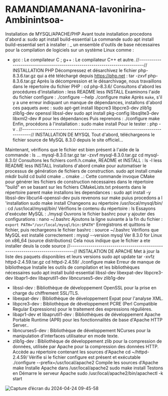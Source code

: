 # RAMANDIAMANANA-Iavonirina-Ambinintsoa-
Installation de MYSQL/APACHE/PHP
Avant toute installation procedons d'abord a: 
	 sudo apt install build-essential
La commande sudo apt install build-essential sert à installer :
_ un ensemble d'outils de base nécessaires pour la compilation de logiciels sur un système Linux comme :
 - gcc : Le compilateur C ; g++ : Le compilateur C++ et autre.
//----------------------------------------------------------------------------//
	INSTALLATION PHP
Décompressez et désarchivez le fichier php-8.3.6.tar.gz qui a été téléchargé depuis https://php.net :
	 tar -zxvf php-8.3.6.tar.gz 
Après la décompression et le désarchivage, nous travaillons dans le répertoire du fichier PHP :
	 cd php-8.3.6/
Consultons d'abord les procédures d'installation :
	 less README
	 less INSTALL
Examinons l'aide du fichier configure :
	 ./configure --help
	 ./configure
	 make
Après `make`, s'il y a une erreur indiquant un manque de dépendances, installons d'abord ces paquets avec :
	 sudo apt-get install libpcre3 libpcre3-dev zlib1g zlib1g-dev openssl libssl-dev
	 sudo apt install pkg-config libsqlite3-dev libxml2-dev # pour les dépendances
Puis reprenons :
	 ./configure
	 make
Enfin, procédons à l'installation :
	 sudo make install
Pour le tester :
	 php -v
.
//------------------------------------------------------------------------------//
	INSTALLATION DE MYSQL
Tout d'abord, téléchargeons le fichier source de MySQL 8.3.0 depuis le site officiel...

Maintenant, vérifions que le fichier est bien présent à l'aide de la commande :
	 ls
...
mysql-8.3.0.tar.gz
	 tar -zxvf mysql-8.3.0.tar.gz
	 cd mysql-8.3.0/
Consultons les fichiers confi.h.cmake, README et INSTALL :
	 ls -l
	 less README
	 less INSTALL
Installons d'abord cmake  pour automatiser le processus de génération de fichiers de construction.
	 sudo apt install cmake
	 mkdir build
	 cd build
	 cmake ..
cmake ..: Cette commande invoque CMake pour générer les fichiers de construction nécessaires dans le répertoire "build" en se basant sur les fichiers CMakeLists.txt présents dans le répertoire parent
	 make
installons les dependances :
sudo apt install -y libssl-dev libcurl4-openssl-dev
puis revenons sur 
	 make
puius procedons a l 'installation 
	 sudo make install
Changeons au répertoire /usr/local/mysql/bin/ :
	 cd /usr/local/mysql/bin/
Vérifions le contenu du répertoire :
	 ls
Essayons d'exécuter MySQL :
	 ./mysql
Ouvrons le fichier bashrc pour y ajouter des configurations :
	 nano ~/.bashrc
Ajoutons la ligne suivante à la fin du fichier :
	```
	export PATH="/usr/local/mysql/bin:$PATH"
	```
Enregistrons et quittons le fichier, puis rechargeons le fichier bashrc :
	 source ~/.bashrc
Vérifions que MySQL est installé correctement :
	 mysql --version
	mysql  Ver 8.3.0 for Linux on x86_64 (source distributions)
Cela nous indique que le fichier a ete installer deuis la code source
//--------------------------------------------------------------------------------//
		INSTALATION DE APACHE
 Met à jour la liste des paquets disponibles et leurs versions
	 sudo apt update
	 tar -xvfz httpd-2.4.59.tar.gz
	 cd httpd-2.4.59/
	 ./configure
	 make
Erreur de manque de bibliotheque
Installe les outils de compilation et les bibliothèques nécessaires
	 sudo apt install build-essential libssl-dev libexpat-dev libpcre3-dev libapr1-dev libaprutil1-dev libncurses5-dev zlib1g-dev
 - libssl-dev : Bibliothèque de développement OpenSSL pour la prise en charge du chiffrement SSL/TLS.
 - libexpat-dev : Bibliothèque de développement Expat pour l'analyse XML.
 - libpcre3-dev : Bibliothèque de développement PCRE (Perl Compatible Regular Expressions) pour le traitement des expressions régulières.
 - libapr1-dev et libaprutil1-dev : Bibliothèques de développement Apache Portable Runtime (APR) pour les fonctionnalités de base d'Apache HTTP Server..
 - libncurses5-dev : Bibliothèque de développement NCurses pour la manipulation d'interfaces utilisateur en mode texte.
 - zlib1g-dev : Bibliothèque de développement zlib pour la compression de données, utilisée par Apache pour la compression des données HTTP.
Accède au répertoire contenant les sources d'Apache
	 cd ~/httpd-2.4.59/
Vérifie si le fichier configure est présent et exécutable
	 ./configure --prefix=/usr/local/apache2
Compile les sources d'Apache
	 make
Installe Apache dans /usr/local/apache2
	 sudo make install
Testons en Démarre le serveur Apache
	 sudo /usr/local/apache2/bin/apachectl -k start

![Capture d’écran du 2024-04-24 09-45-58](https://github.com/IavoAmbinintsoa/RAMANDIAMANANA-Iavonirina-Ambinintsoa-/assets/167605546/482dc0e5-58c1-4008-a163-88a98bcbd2e2)
